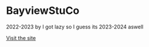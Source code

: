 # BayviewStuCo
2022-2023 by I got lazy so I guess its 2023-2024 aswell

[Visit the site](https://www.bayviewstuco.ca/)
